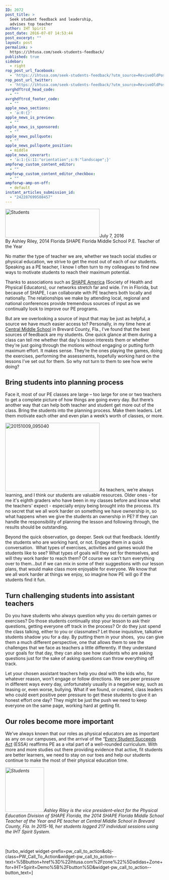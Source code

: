 ```yaml
---
ID: 2072
post_title: >
  Seek student feedback and leadership,
  advises top teacher
author: IHT Spirit
post_date: 2016-07-07 14:53:44
post_excerpt: ""
layout: post
permalink: >
  https://ihtusa.com/seek-students-feedback/
published: true
sidebar:
  - right
rop_post_url_facebook:
  - 'https://ihtusa.com/seek-students-feedback/?utm_source=ReviveOldPost&utm_medium=social&utm_campaign=ReviveOldPost'
rop_post_url_twitter:
  - 'https://ihtusa.com/seek-students-feedback/?utm_source=ReviveOldPost&utm_medium=social&utm_campaign=ReviveOldPost'
avrghdftrcd_head_code:
  - ""
avrghdftrcd_footer_code:
  - ""
apple_news_sections:
  - 'a:0:{}'
apple_news_is_preview:
  - ""
apple_news_is_sponsored:
  - ""
apple_news_pullquote:
  - ""
apple_news_pullquote_position:
  - middle
apple_news_coverart:
  - 'a:1:{s:11:"orientation";s:9:"landscape";}'
ampforwp_custom_content_editor:
  - ""
ampforwp_custom_content_editor_checkbox:
  - ""
ampforwp-amp-on-off:
  - default
instant_articles_submission_id:
  - "242287699588457"
---
```

<article><a href="https://ihtusa.com/wp-content/uploads/2016/07/20150311_095047.jpg"><img class="alignleft size-medium wp-image-2112" src="https://ihtusa.com/wp-content/uploads/2016/07/20150311_095047-300x91.jpg" alt="Students" width="300" height="91" /></a>July 7, 2016</article>By Ashley Riley, 2014 Florida SHAPE Florida Middle School P.E. Teacher of the Year

No matter the type of teacher we are, whether we teach social studies or physical education, we strive to get the most out of each of our students. Speaking as a PE teacher, I know I often turn to my colleagues to find new ways to motivate students to reach their maximum potential. <!--more-->

Thanks to associations such as <a href="http://www.shapeamerica.org" target="_blank" rel="noopener noreferrer">SHAPE America</a> (Society of Health and Physical Educators), our networks stretch far and wide. I'm in Florida, but because of SHAPE, I can collaborate with PE teachers both locally and nationally. The relationships we make by attending local, regional and national conferences provide tremendous sources of input as we continually look to improve our PE programs.

But are we overlooking a source of input that may be just as helpful, a source we have much easier access to? Personally, in my time here at <a href="http://www.edline.net/pages/Central_Middle" target="_blank" rel="noopener noreferrer">Central Middle School</a> in Brevard County, Fla., I’ve found that the best sources of feedback are my students. One quick glance at them during a class can tell me whether that day's lesson interests them or whether they're just going through the motions without engaging or putting forth maximum effort. It makes sense. They’re the ones playing the games, doing the exercises, performing the assessments, hopefully working hard on the lessons I’ve set out for them. So why not turn to them to see how we’re doing?
<h2>Bring students into planning process</h2>
Face it, most of our PE classes are large – too large for one or two teachers to get a complete picture of how things are going every day. But there’s another way that can help both teacher and student get more out of the class. Bring the students into the planning process. Make them leaders. Let them motivate each other and even plan a week’s worth of classes, or more.

<a href="https://ihtusa.com/wp-content/uploads/2016/07/20151009_095040.jpg"><img class="alignleft size-medium wp-image-2113" src="https://ihtusa.com/wp-content/uploads/2016/07/20151009_095040-300x218.jpg" alt="20151009_095040" width="300" height="218" /></a>As teachers, we’re always learning, and I think our students are valuable resources. Older ones - for me it's eighth graders who have been in my classes before and know what the teachers' expect - especially enjoy being brought into the process. It’s no secret that we all work harder on something we have ownership in, so what happens when we give the students an ownership in PE? If they can handle the responsibility of planning the lesson and following through, the results should be outstanding.

Beyond the quick observation, go deeper. Seek out that feedback. Identify the students who are working hard, or not. Engage them in a quick conversation.  What types of exercises, activities and games would the students like to see? What types of goals will they set for themselves, and will they work harder to reach them? Of course we can’t turn everything over to them…but if we can mix in some of their suggestions with our lesson plans, that would make class more enjoyable for everyone. We know that we all work harder at things we enjoy, so imagine how PE will go if the students find it fun.
<h2>Turn challenging students into assistant teachers</h2>
Do you have students who always question why you do certain games or exercises? Do those students continually stop your lesson to ask their questions, getting everyone off track in the process? Or do they just spend the class talking, either to you or classmates? Let those inquisitive, talkative students shadow you for a day. By putting them in your shoes,  you can give them a much different perspective, one that allows them to see the challenges that we face as teachers a little differently. If they understand your goals for that day, they can also see how students who are asking questions just for the sake of asking questions can throw everything off track.

Let your chosen assistant teachers help you deal with the kids who, for whatever reason, won’t engage or follow directions. We see peer pressure in different ways every day, unfortunately usually in a negative way, such as teasing or, even worse, bullying. What if we found, or created, class leaders who could exert positive peer pressure to get these students to give it an honest effort one day? They might be just the push we need to keep everyone on the same page, working hard at getting fit.
<h2>Our roles become more important</h2>
We’ve always known that our roles as physical educators are as important as any on our campuses, and the arrival of the “<a href="http://www.edweek.org/ew/issues/every-student-succeeds-act/" target="_blank" rel="noopener noreferrer">Every Student Succeeds Act</a> (ESSA) reaffirms PE as a vital part of a well-rounded curriculum. With more and more studies out there providing evidence that active, fit students are better learners, we need to stay on our toes and help our students continue to make the most of their physical education time.

<em><a href="https://ihtusa.com/wp-content/uploads/2016/07/ARiley_pic.jpg"><img class="alignleft wp-image-2115" src="https://ihtusa.com/wp-content/uploads/2016/07/ARiley_pic-260x300.jpg" alt="Students" width="123" height="142" /></a>Ashley Riley is the vice president-elect for the Physical Education Division of SHAPE Florida, the 2014 SHAPE Florida Middle School Teacher of the Year and PE teacher at Central Middle School in Brevard County, Fla. In 2015-16, her students logged 217 individual sessions using the IHT Spirit System.</em>

&nbsp;

[turbo_widget widget-prefix=pw_call_to_action&obj-class=PW_Call_To_Action&widget-pw_call_to_action--text=%5Bbutton+href%3D%22ihtusa.com%2Fzone%22%5Dadidas+Zone+for+IHT+Spirit+Demo%5B%2Fbutton%5D&widget-pw_call_to_action--button_text=]

&nbsp;

&nbsp;